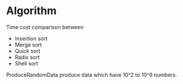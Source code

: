 # Algorithm
Time cost comparison between 

- Insertion sort
- Merge sort
- Quick sort
- Radix sort
- Shell sort

ProduceRandomData produce data which have 10^2 to 10^9 numbers.